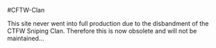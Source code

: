#CFTW-Clan

This site never went into full production due to the disbandment of the CTFW Sniping Clan. 
Therefore this is now obsolete and will not be maintained...